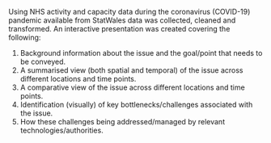 Using NHS activity and capacity data during the coronavirus (COVID-19) pandemic available from StatWales data was collected, cleaned and transformed.  An interactive presentation was created covering the following:

1.	Background information about the issue and the goal/point that needs to be conveyed.
2.	A summarised view (both spatial and temporal) of the issue across different locations and time points.
3.	A comparative view of the issue across different locations and time points.
4.	Identification (visually) of key bottlenecks/challenges associated with the issue. 
5.	How these challenges being addressed/managed by relevant technologies/authorities. 
